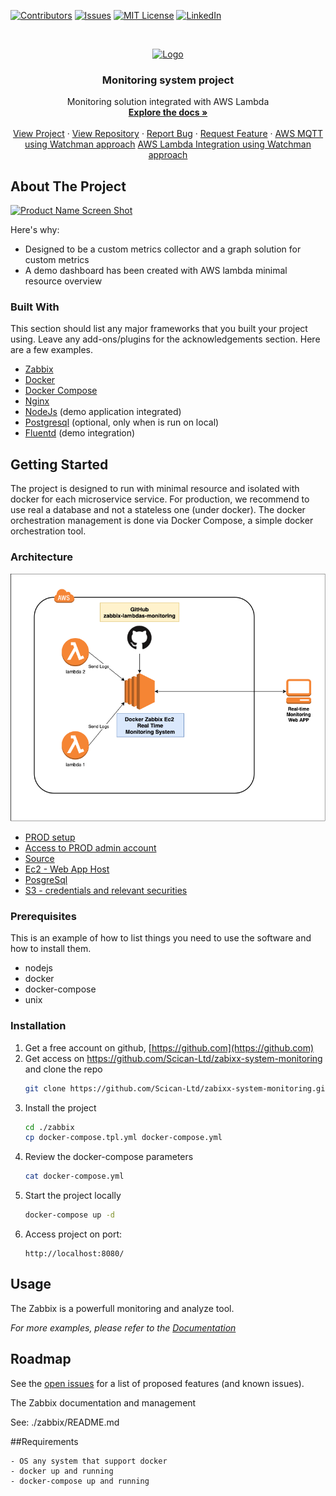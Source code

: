<!-- PROJECT SHIELDS -->
<!--
*** I'm using markdown "reference style" links for readability.
*** Reference links are enclosed in brackets [ ] instead of parentheses ( ).
*** See the bottom of this document for the declaration of the reference variables
*** for contributors-url, forks-url, etc. This is an optional, concise syntax you may use.
*** https://www.markdownguide.org/basic-syntax/#reference-style-links
-->
[![Contributors][contributors-shield]][contributors-url]
[![Issues][issues-shield]][issues-url]
[![MIT License][license-shield]][license-url]
[![LinkedIn][linkedin-shield]][linkedin-url]

<!-- PROJECT LOGO -->
<br />
<p align="center">
  <a href="#">
    <img src="#" alt="Logo">
  </a>

  <h3 align="center">Monitoring system project</h3>

  <p align="center">
    Monitoring solution integrated with AWS Lambda
    <br />
    <a href="https://github.com/Scican-Ltd/zabixx-system-monitoring"><strong>Explore the docs »</strong></a>
    <br />
    <br />
    <a href="https://wsmonitoring.scicanapi.com">View Project</a>
    ·
    <a href="https://github.com/Scican-Ltd/zabixx-system-monitoring">View Repository</a>
    ·
    <a href="https://github.com/Scican-Ltd/zabixx-system-monitoring/issues">Report Bug</a>
    ·
    <a href="https://github.com/Scican-Ltd/zabixx-system-monitoring">Request Feature</a>
    ·
    <a href="https://synergo.atlassian.net/browse/SC-24">AWS MQTT using Watchman approach</a>
    <a href="https://synergo.atlassian.net/browse/SC-24">AWS Lambda Integration using Watchman approach</a>
  </p>
</p>

<!-- ABOUT THE PROJECT -->
## About The Project  

[![Product Name Screen Shot][product-screenshot]](https://wsmonitoring.scicanapi.com)

Here's why:
* Designed to be a custom metrics collector and a graph solution for custom metrics 
* A demo dashboard has been created with AWS lambda minimal resource overview


### Built With

This section should list any major frameworks that you built your project using. Leave any add-ons/plugins for the acknowledgements section. Here are a few examples.
* [Zabbix](https://swagger.io/)
* [Docker](https://www.docker.com/)
* [Docker Compose](https://docs.docker.com/compose/)
* [Nginx](https://www.nginx.com/)
* [NodeJs](https://www.nodejs.org/) (demo application integrated)
* [Postgresql](https://www.postgresql.com/) (optional, only when is run on local)
* [Fluentd](https://www.fluentd.org/) (demo integration)

<!-- GETTING STARTED -->
## Getting Started

The project is designed to run with minimal resource and isolated with docker for each microservice service.
For production, we recommend to use real a database and not a stateless one (under docker).
The docker orchestration management is done via Docker Compose, a simple docker orchestration tool.

### Architecture
[![Web App Architecture][app-architecture]](https://github.com/simemap/zabbix-lambdas-monitoring/blob/main/img/Zabbix_Real_Time%20Web_APP.png)
* [PROD setup](https://wsmonitoring.scicanapi.com/)
* [Access to PROD admin account](https://s3.console.aws.amazon.com/s3/object/auth-keys-storage?region=us-east-1&prefix=monitoring-system/zabbix-admin-pass.txt)
* [Source](https://github.com/Scican-Ltd/zabixx-system-monitoring)
* [Ec2 - Web App Host](https://console.aws.amazon.com/ec2/v2/home?region=us-east-1#InstanceDetails:instanceId=i-04604fbce4fe5c7c8)
* [PosgreSql](https://s3.console.aws.amazon.com/s3/object/auth-keys-storage?region=us-east-1&prefix=monitoring-system/postgresql-zabbix-connects.txt)
* [S3 - credentials and relevant securities](https://s3.console.aws.amazon.com/s3/buckets/auth-keys-storage?prefix=monitoring-system%2F&region=us-east-1)
  
### Prerequisites

This is an example of how to list things you need to use the software and how to install them.
* nodejs
* docker
* docker-compose
* unix


### Installation

1. Get a free account on github, [https://github.com](https://github.com)
2. Get access on https://github.com/Scican-Ltd/zabixx-system-monitoring and clone the repo
   ```sh
   git clone https://github.com/Scican-Ltd/zabixx-system-monitoring.git
   ```
3. Install the project
   ```sh
   cd ./zabbix
   cp docker-compose.tpl.yml docker-compose.yml 
   ```
4. Review the docker-compose parameters
   ```sh
   cat docker-compose.yml 
   ```
5. Start the project locally
   ```sh
   docker-compose up -d
   ```
5. Access project on port:
   ```browser
   http://localhost:8080/
   ```
   



<!-- USAGE EXAMPLES -->
## Usage

The Zabbix is a powerfull monitoring and analyze tool.

_For more examples, please refer to the [Documentation](https://zabbix.com)_



<!-- ROADMAP -->
## Roadmap

See the [open issues](https://github.com/Scican-Ltd/zabixx-system-monitoring/issues) for a list of proposed features (and known issues).



<!-- MARKDOWN LINKS & IMAGES -->
<!-- https://www.markdownguide.org/basic-syntax/#reference-style-links -->
[contributors-shield]: https://img.shields.io/github/contributors/othneildrew/Best-README-Template.svg?style=for-the-badge
[contributors-url]: https://github.com/Scican-Ltd/zabixx-system-monitoring/graphs/contributors

[issues-shield]: https://img.shields.io/github/issues/othneildrew/Best-README-Template.svg?style=for-the-badge
[issues-url]: https://github.com/Scican-Ltd/zabixx-system-monitoring/issues

[license-shield]: https://img.shields.io/github/license/othneildrew/Best-README-Template.svg?style=for-the-badge
[license-url]: https://github.com/othneildrew/Best-README-Template/blob/master/LICENSE.txt

[linkedin-shield]: https://img.shields.io/badge/-LinkedIn-black.svg?style=for-the-badge&logo=linkedin&colorB=555
[linkedin-url]: https://www.linkedin.com/company/coltene-whaledent/

[product-screenshot]: zabbix/docs/img/screenshot.png
[app-architecture]: https://github.com/simemap/zabbix-lambdas-monitoring/blob/main/img/Zabbix_Real_Time%20Web_APP.png


The Zabbix documentation and management

See: ./zabbix/README.md

##Requirements
    
    - OS any system that support docker
    - docker up and running
    - docker-compose up and running   

